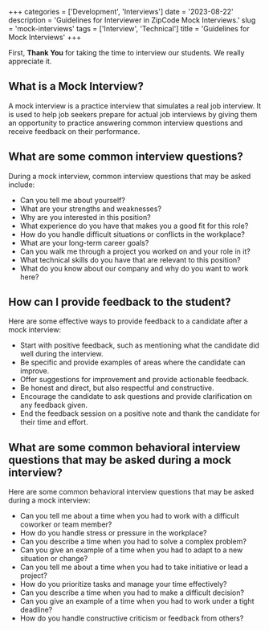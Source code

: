 +++
categories = ['Development', 'Interviews']
date = '2023-08-22'
description = 'Guidelines for Interviewer in ZipCode Mock Interviews.'
slug = 'mock-interviews'
tags = ['Interview', 'Technical']
title = 'Guidelines for Mock Interviews'
+++

First, __Thank You__ for taking the time to interview our students. We really appreciate it.

## What is a Mock Interview?

A mock interview is a practice interview that simulates a real job interview. 
It is used to help job seekers prepare for actual job interviews by giving them an opportunity to practice answering common interview questions and receive feedback on their performance. 

## What are some common interview questions?

During a mock interview, common interview questions that may be asked include:

- Can you tell me about yourself?
- What are your strengths and weaknesses?
- Why are you interested in this position?
- What experience do you have that makes you a good fit for this role?
- How do you handle difficult situations or conflicts in the workplace?
- What are your long-term career goals?
- Can you walk me through a project you worked on and your role in it?
- What technical skills do you have that are relevant to this position?
- What do you know about our company and why do you want to work here?

## How can I provide feedback to the student?

Here are some effective ways to provide feedback to a candidate after a mock interview:

- Start with positive feedback, such as mentioning what the candidate did well during the interview.
- Be specific and provide examples of areas where the candidate can improve.
- Offer suggestions for improvement and provide actionable feedback.
- Be honest and direct, but also respectful and constructive.
- Encourage the candidate to ask questions and provide clarification on any feedback given.
- End the feedback session on a positive note and thank the candidate for their time and effort.

## What are some common behavioral interview questions that may be asked during a mock interview?

Here are some common behavioral interview questions that may be asked during a mock interview:

- Can you tell me about a time when you had to work with a difficult coworker or team member?
- How do you handle stress or pressure in the workplace?
- Can you describe a time when you had to solve a complex problem?
- Can you give an example of a time when you had to adapt to a new situation or change?
- Can you tell me about a time when you had to take initiative or lead a project?
- How do you prioritize tasks and manage your time effectively?
- Can you describe a time when you had to make a difficult decision?
- Can you give an example of a time when you had to work under a tight deadline?
- How do you handle constructive criticism or feedback from others?